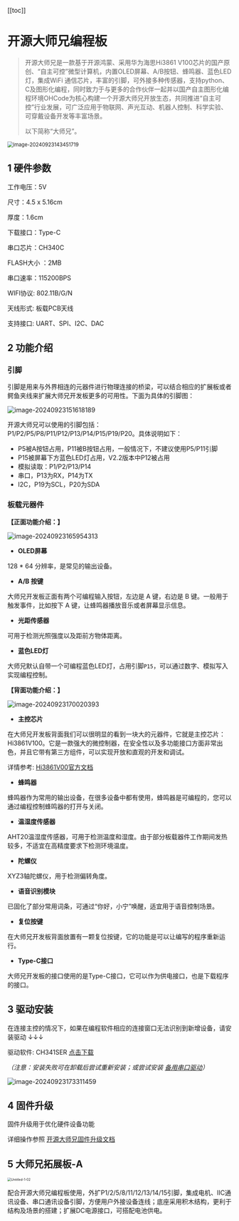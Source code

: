<script>//node v20.17.0</script>
[[toc]]

# 开源大师兄编程板

> 开源大师兄是一款基于开源鸿蒙、采用华为海思Hi3861 V100芯片的国产原创、“自主可控”微型计算机，内置OLED屏幕、A/B按钮、蜂鸣器、蓝色LED灯，集成WiFi 通信芯片，丰富的引脚，可外接多种传感器，支持python、C及图形化编程，同时致力于与更多的合作伙伴一起并以国产自主图形化编程环境OHCode为核心构建一个开源大师兄开放生态，共同推进“自主可控”行业发展，可广泛应用于物联网、声光互动、机器人控制、科学实验、可穿戴设备开发等丰富场景。
>
> 以下简称“大师兄”。

<img src="/开源大师兄编程板.assets/image-20240923143451719.png" alt="image-20240923143451719" style="zoom: 80%;" />

##  1 硬件参数

工作电压：5V

尺寸：4.5 x 5.16cm

厚度：1.6cm

下载接口：Type-C

串口芯片：CH340C

FLASH大小 ：2MB

串口速率：115200BPS

WIFI协议:  802.11B/G/N

天线形式:  板载PCB天线

支持接口:  UART、SPI、I2C、DAC



## 2 功能介绍
### 引脚

引脚是用来与外界相连的元器件进行物理连接的桥梁，可以结合相应的扩展板或者鳄鱼夹线来扩展大师兄开发板更多的可用性。下面为具体的引脚图：

![image-20240923151618189](/开源大师兄编程板.assets/image-20240923151618189.png)

开源大师兄可以使用的引脚包括：P1/P2/P5/P8/P11/P12/P13/P14/P15/P19/P20。具体说明如下：

- P5被A按钮占用，P11被B按钮占用，一般情况下，不建议使用P5/P11引脚
- P15被屏幕下方蓝色LED灯占用，V2.2版本中P12被占用
- 模拟读取：P1/P2/P13/P14
- 串口，P13为RX，P14为TX
- I2C，P19为SCL，P20为SDA

### 板载元器件

**【正面功能介绍：】**

![image-20240923165954313](/开源大师兄编程板.assets/image-20240923165954313.png)

- **OLED屏幕**

 128 * 64 分辨率，是常见的输出设备。

- **A/B 按键**

大师兄开发板正面有两个可编程输入按钮，左边是 A 键，右边是 B 键。一般用于触发事件，比如按下 A 键，让蜂鸣器播放音乐或者屏幕显示信息。

- **光距传感器**

可用于检测光照强度以及距前方物体距离。

- **蓝色LED灯**

大师兄默认自带一个可编程蓝色LED灯，占用引脚`P15`，可以通过数字、模拟写入实现编程控制。


**【背面功能介绍：】**

![image-20240923170020393](/开源大师兄编程板.assets/image-20240923170020393.png)

- **主控芯片**

在大师兄开发板背面我们可以很明显的看到一块大的元器件，它就是主控芯片：Hi3861V100。它是一款强大的微控制器，在安全性以及多功能接口方面非常出色，并且它带有第三方组件，可以实现开放和直观的开发和调试。

详情参考: <a href="https://www.hisilicon.com/cn/">Hi3861V00官方文档</a>

- **蜂鸣器**

蜂鸣器作为常用的输出设备，在很多设备中都有使用，蜂鸣器是可编程的，您可以通过编程控制蜂鸣器的打开与关闭。

- **温湿度传感器**

AHT20温湿度传感器，可用于检测温度和湿度。由于部分板载器件工作期间发热较多，不适宜在高精度要求下检测环境温度。

- **陀螺仪**

XYZ3轴陀螺仪，用于检测偏转角度。

- **语音识别模块**

已固化了部分常用词条，可通过“你好，小宁”唤醒，适宜用于语音控制场景。

- **复位按键**

在大师兄开发板背面放置有一颗复位按键，它的功能是可以让编写的程序重新运行。

- **Type-C接口**

大师兄开发板的接口使用的是Type-C接口，它可以作为供电接口，也是下载程序的接口。



## 3 驱动安装

在连接主控的情况下，如果在编程软件相应的连接窗口无法识别到新增设备，请安装驱动 ↓↓↓

驱动软件: CH341SER  <a href="https://cfunassets.oss-cn-hangzhou.aliyuncs.com/%E8%BD%AF%E4%BB%B6/%E9%A9%B1%E5%8A%A8/arduino%E7%B3%BB%E5%88%97/CH341SER.EXE">点击下载</a>

*（注意：安装失败可在卸载后尝试重新安装；或尝试安装 <a href="https://cfunassets.oss-cn-hangzhou.aliyuncs.com/%E8%BD%AF%E4%BB%B6/%E9%A9%B1%E5%8A%A8/arduino%E7%B3%BB%E5%88%97/%E5%A4%87%E7%94%A8%E4%B8%B2%E5%8F%A3%E9%A9%B1%E5%8A%A8.zip">备用串口驱动</a>）*

![image-20240923173311459](/开源大师兄编程板.assets/image-20240923173311459.png)



## 4 固件升级

固件升级用于优化硬件设备功能

详细操作参照 <a href="https://dict.cfunworld.com/download/firmware/%E5%BC%80%E6%BA%90%E5%A4%A7%E5%B8%88%E5%85%84%E5%9B%BA%E4%BB%B6.html" target="_blank">开源大师兄固件升级文档</a>



## 5 大师兄拓展板-A

<img src="/开源大师兄编程板.assets/Untitled-1-02.png" alt="Untitled-1-02" style="zoom:50%;" />

配合开源大师兄编程板使用，外扩P1/2/5/8/11/12/13/14/15引脚，集成电机、IIC通讯设备、串口通讯设备引脚，方便用户外接设备连线；底座采用积木结构，更利于结构及场景的搭建；扩展DC电源接口，可搭配电池供电。







